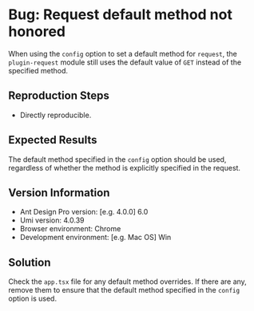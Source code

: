 # Bug: Request default method not honored

When using the `config` option to set a default method for `request`, the `plugin-request` module still uses the default value of `GET` instead of the specified method.

## Reproduction Steps

- Directly reproducible.

## Expected Results

The default method specified in the `config` option should be used, regardless of whether the method is explicitly specified in the request.

## Version Information

- Ant Design Pro version: [e.g. 4.0.0] 6.0
- Umi version: 4.0.39
- Browser environment: Chrome
- Development environment: [e.g. Mac OS] Win

## Solution

Check the `app.tsx` file for any default method overrides. If there are any, remove them to ensure that the default method specified in the `config` option is used.
